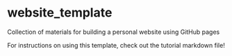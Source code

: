 # website_template
Collection of materials for building a personal website using GitHub pages

For instructions on using this template, check out the tutorial markdown file! 

